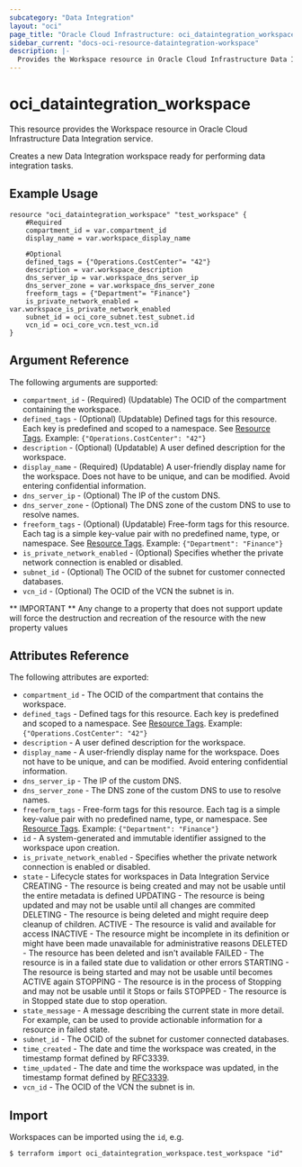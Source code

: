 ```yaml
---
subcategory: "Data Integration"
layout: "oci"
page_title: "Oracle Cloud Infrastructure: oci_dataintegration_workspace"
sidebar_current: "docs-oci-resource-dataintegration-workspace"
description: |-
  Provides the Workspace resource in Oracle Cloud Infrastructure Data Integration service
---
```


# oci_dataintegration_workspace
This resource provides the Workspace resource in Oracle Cloud Infrastructure Data Integration service.

Creates a new Data Integration workspace ready for performing data integration tasks.


## Example Usage

```hcl
resource "oci_dataintegration_workspace" "test_workspace" {
	#Required
	compartment_id = var.compartment_id
	display_name = var.workspace_display_name

	#Optional
	defined_tags = {"Operations.CostCenter"= "42"}
	description = var.workspace_description
	dns_server_ip = var.workspace_dns_server_ip
	dns_server_zone = var.workspace_dns_server_zone
	freeform_tags = {"Department"= "Finance"}
	is_private_network_enabled = var.workspace_is_private_network_enabled
	subnet_id = oci_core_subnet.test_subnet.id
	vcn_id = oci_core_vcn.test_vcn.id
}
```

## Argument Reference

The following arguments are supported:

* `compartment_id` - (Required) (Updatable) The OCID of the compartment containing the workspace.
* `defined_tags` - (Optional) (Updatable) Defined tags for this resource. Each key is predefined and scoped to a namespace. See [Resource Tags](https://docs.cloud.oracle.com/iaas/Content/General/Concepts/resourcetags.htm). Example: `{"Operations.CostCenter": "42"}` 
* `description` - (Optional) (Updatable) A user defined description for the workspace.
* `display_name` - (Required) (Updatable) A user-friendly display name for the workspace. Does not have to be unique, and can be modified. Avoid entering confidential information.
* `dns_server_ip` - (Optional) The IP of the custom DNS.
* `dns_server_zone` - (Optional) The DNS zone of the custom DNS to use to resolve names.
* `freeform_tags` - (Optional) (Updatable) Free-form tags for this resource. Each tag is a simple key-value pair with no predefined name, type, or namespace. See [Resource Tags](https://docs.cloud.oracle.com/iaas/Content/General/Concepts/resourcetags.htm). Example: `{"Department": "Finance"}` 
* `is_private_network_enabled` - (Optional) Specifies whether the private network connection is enabled or disabled.
* `subnet_id` - (Optional) The OCID of the subnet for customer connected databases.
* `vcn_id` - (Optional) The OCID of the VCN the subnet is in.


** IMPORTANT **
Any change to a property that does not support update will force the destruction and recreation of the resource with the new property values

## Attributes Reference

The following attributes are exported:

* `compartment_id` - The OCID of the compartment that contains the workspace.
* `defined_tags` - Defined tags for this resource. Each key is predefined and scoped to a namespace. See [Resource Tags](https://docs.cloud.oracle.com/iaas/Content/General/Concepts/resourcetags.htm). Example: `{"Operations.CostCenter": "42"}` 
* `description` - A user defined description for the workspace.
* `display_name` - A user-friendly display name for the workspace. Does not have to be unique, and can be modified. Avoid entering confidential information.
* `dns_server_ip` - The IP of the custom DNS.
* `dns_server_zone` - The DNS zone of the custom DNS to use to resolve names.
* `freeform_tags` - Free-form tags for this resource. Each tag is a simple key-value pair with no predefined name, type, or namespace. See [Resource Tags](https://docs.cloud.oracle.com/iaas/Content/General/Concepts/resourcetags.htm). Example: `{"Department": "Finance"}` 
* `id` - A system-generated and immutable identifier assigned to the workspace upon creation.
* `is_private_network_enabled` - Specifies whether the private network connection is enabled or disabled.
* `state` - Lifecycle states for workspaces in Data Integration Service CREATING - The resource is being created and may not be usable until the entire metadata is defined UPDATING - The resource is being updated and may not be usable until all changes are commited DELETING - The resource is being deleted and might require deep cleanup of children. ACTIVE   - The resource is valid and available for access INACTIVE - The resource might be incomplete in its definition or might have been made unavailable for administrative reasons DELETED  - The resource has been deleted and isn't available FAILED   - The resource is in a failed state due to validation or other errors STARTING - The resource is being started and may not be usable until becomes ACTIVE again STOPPING - The resource is in the process of Stopping and may not be usable until it Stops or fails STOPPED  - The resource is in Stopped state due to stop operation. 
* `state_message` - A message describing the current state in more detail. For example, can be used to provide actionable information for a resource in failed state.
* `subnet_id` - The OCID of the subnet for customer connected databases.
* `time_created` - The date and time the workspace was created, in the timestamp format defined by RFC3339. 
* `time_updated` - The date and time the workspace was updated, in the timestamp format defined by [RFC3339](https://tools.ietf.org/html/rfc3339).
* `vcn_id` - The OCID of the VCN the subnet is in.

## Import

Workspaces can be imported using the `id`, e.g.

```
$ terraform import oci_dataintegration_workspace.test_workspace "id"
```

